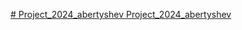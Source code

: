 [# Project_2024_abertyshev
Project_2024_abertyshev
](https://www.figma.com/design/uUX7NW9GIxKWdAzifQ9zem/Untitled?node-id=0-1&t=fO3Vrp4jf7FV9FR1-1)

